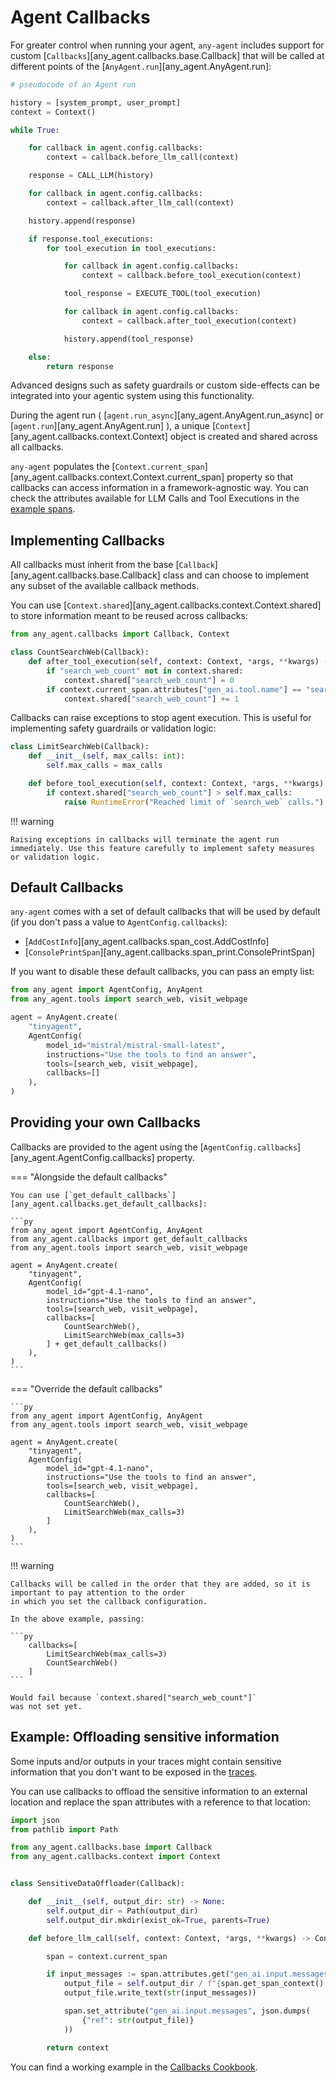 # Agent Callbacks

For greater control when running your agent, `any-agent` includes support for custom [`Callbacks`][any_agent.callbacks.base.Callback] that
will be called at different points of the [`AnyAgent.run`][any_agent.AnyAgent.run]:

```py
# pseudocode of an Agent run

history = [system_prompt, user_prompt]
context = Context()

while True:

    for callback in agent.config.callbacks:
        context = callback.before_llm_call(context)

    response = CALL_LLM(history)

    for callback in agent.config.callbacks:
        context = callback.after_llm_call(context)

    history.append(response)

    if response.tool_executions:
        for tool_execution in tool_executions:

            for callback in agent.config.callbacks:
                context = callback.before_tool_execution(context)

            tool_response = EXECUTE_TOOL(tool_execution)

            for callback in agent.config.callbacks:
                context = callback.after_tool_execution(context)

            history.append(tool_response)

    else:
        return response
```

Advanced designs such as safety guardrails or custom side-effects can be integrated into your agentic system using this functionality.

During the agent run ( [`agent.run_async`][any_agent.AnyAgent.run_async] or [`agent.run`][any_agent.AnyAgent.run] ), a unique [`Context`][any_agent.callbacks.context.Context] object is created and shared across all callbacks.

`any-agent` populates the [`Context.current_span`][any_agent.callbacks.context.Context.current_span]
property so that callbacks can access information in a framework-agnostic way. You can check the attributes available
for LLM Calls and Tool Executions in the [example spans](../tracing.md#spans).

## Implementing Callbacks

All callbacks must inherit from the base [`Callback`][any_agent.callbacks.base.Callback] class and can choose to implement any subset of the available callback methods.

You can use [`Context.shared`][any_agent.callbacks.context.Context.shared] to store information meant
to be reused across callbacks:

```python
from any_agent.callbacks import Callback, Context

class CountSearchWeb(Callback):
    def after_tool_execution(self, context: Context, *args, **kwargs) -> Context:
        if "search_web_count" not in context.shared:
            context.shared["search_web_count"] = 0
        if context.current_span.attributes["gen_ai.tool.name"] == "search_web":
            context.shared["search_web_count"] += 1
```

Callbacks can raise exceptions to stop agent execution. This is useful for implementing safety guardrails or validation logic:

```python
class LimitSearchWeb(Callback):
    def __init__(self, max_calls: int):
        self.max_calls = max_calls

    def before_tool_execution(self, context: Context, *args, **kwargs) -> Context:
        if context.shared["search_web_count"] > self.max_calls:
            raise RuntimeError("Reached limit of `search_web` calls.")
```

!!! warning

    Raising exceptions in callbacks will terminate the agent run immediately. Use this feature carefully to implement safety measures or validation logic.

## Default Callbacks

`any-agent` comes with a set of default callbacks that will be used by default (if you don't pass a value to `AgentConfig.callbacks`):

- [`AddCostInfo`][any_agent.callbacks.span_cost.AddCostInfo]
- [`ConsolePrintSpan`][any_agent.callbacks.span_print.ConsolePrintSpan]

If you want to disable these default callbacks, you can pass an empty list:

```python
from any_agent import AgentConfig, AnyAgent
from any_agent.tools import search_web, visit_webpage

agent = AnyAgent.create(
    "tinyagent",
    AgentConfig(
        model_id="mistral/mistral-small-latest",
        instructions="Use the tools to find an answer",
        tools=[search_web, visit_webpage],
        callbacks=[]
    ),
)
```

## Providing your own Callbacks

Callbacks are provided to the agent using the [`AgentConfig.callbacks`][any_agent.AgentConfig.callbacks] property.

=== "Alongside the default callbacks"

    You can use [`get_default_callbacks`][any_agent.callbacks.get_default_callbacks]:

    ```py
    from any_agent import AgentConfig, AnyAgent
    from any_agent.callbacks import get_default_callbacks
    from any_agent.tools import search_web, visit_webpage

    agent = AnyAgent.create(
        "tinyagent",
        AgentConfig(
            model_id="gpt-4.1-nano",
            instructions="Use the tools to find an answer",
            tools=[search_web, visit_webpage],
            callbacks=[
                CountSearchWeb(),
                LimitSearchWeb(max_calls=3)
            ] + get_default_callbacks()
        ),
    )
    ```

=== "Override the default callbacks"

    ```py
    from any_agent import AgentConfig, AnyAgent
    from any_agent.tools import search_web, visit_webpage

    agent = AnyAgent.create(
        "tinyagent",
        AgentConfig(
            model_id="gpt-4.1-nano",
            instructions="Use the tools to find an answer",
            tools=[search_web, visit_webpage],
            callbacks=[
                CountSearchWeb(),
                LimitSearchWeb(max_calls=3)
            ]
        ),
    )
    ```

!!! warning

    Callbacks will be called in the order that they are added, so it is important to pay attention to the order
    in which you set the callback configuration.

    In the above example, passing:

    ```py
        callbacks=[
            LimitSearchWeb(max_calls=3)
            CountSearchWeb()
        ]
    ```

    Would fail because `context.shared["search_web_count"]`
    was not set yet.

## Example: Offloading sensitive information

Some inputs and/or outputs in your traces might contain sensitive information that you don't want
to be exposed in the [traces](../tracing.md).

You can use callbacks to offload the sensitive information to an external location and replace the span
attributes with a reference to that location:

```python
import json
from pathlib import Path

from any_agent.callbacks.base import Callback
from any_agent.callbacks.context import Context


class SensitiveDataOffloader(Callback):

    def __init__(self, output_dir: str) -> None:
        self.output_dir = Path(output_dir)
        self.output_dir.mkdir(exist_ok=True, parents=True)

    def before_llm_call(self, context: Context, *args, **kwargs) -> Context:

        span = context.current_span

        if input_messages := span.attributes.get("gen_ai.input.messages"):
            output_file = self.output_dir / f"{span.get_span_context().trace_id}.txt"
            output_file.write_text(str(input_messages))

            span.set_attribute("gen_ai.input.messages", json.dumps(
                {"ref": str(output_file)}
            ))

        return context
```

You can find a working example in the [Callbacks Cookbook](../cookbook/callbacks.ipynb).
